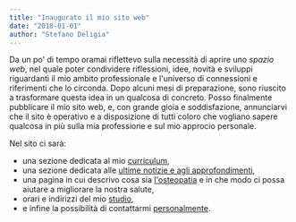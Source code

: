```yaml
---
title: "Inaugurato il mio sito web"
date: "2018-01-01"
author: "Stefano Deligia"
---
```

Da un po' di tempo oramai riflettevo sulla necessità di aprire uno *spazio web*, nel quale poter condividere riflessioni, idee, novità e sviluppi riguardanti il mio ambito professionale e l'universo di connessioni e riferimenti che lo circonda.
Dopo alcuni mesi di preparazione, sono riuscito a trasformare questa idea in un qualcosa di concreto. Posso finalmente pubblicare il mio sito web, e, con grande gioia e soddisfazione, annunciarvi che il sito è operativo e a disposizione di tutti coloro che vogliano sapere qualcosa in più sulla mia professione e sul mio approcio personale.

Nel sito ci sarà:
 - una sezione dedicata al mio [curriculum](~/curriculum "CV Stefano Deligia"), 
 - una sezione dedicata alle [ultime notizie e agli approfondimenti](../../news "Novità"), 
 - una pagina in cui descrivo cosa sia [l'osteopatia](../osteopatia "Cos'è l'osteopatia") e in che modo ci possa aiutare a migliorare la nostra salute, 
 - orari e indirizzi del mio [studio](../../contatti "Contatti"), 
 - e infine la possibilità di contattarmi [personalmente](../../scrivimi "Scrivimi").